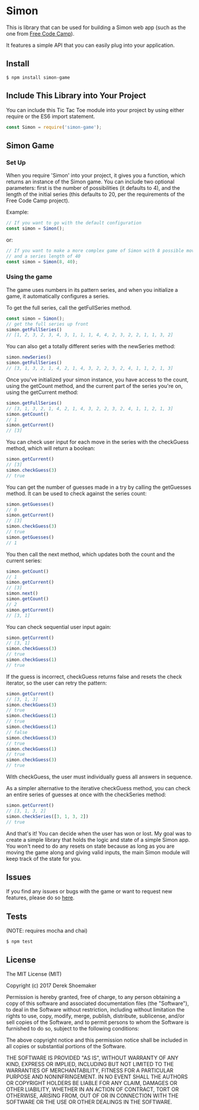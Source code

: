 # Simon

This is library that can be used for building a Simon web app (such as the one
from [Free Code Camp](https://www.freecodecamp.com/challenges/build-a-simon-game)).

It features a simple API that you can easily plug into your application.

## Install
    $ npm install simon-game

## Include This Library into Your Project
You can include this Tic Tac Toe module into your project by using either
require or the ES6 import statement.
```javascript
const Simon = require('simon-game');
```

## Simon Game

### Set Up
When you require 'Simon' into your project, it gives you a function,
which returns an instance of the Simon game. You can include two optional
parameters: first is the number of possibilities (it defaults to 4), and the
length of the initial series (this defaults to 20, per the requirements of the
Free Code Camp project).

Example:
```javascript
// If you want to go with the default configuration
const simon = Simon();
```
or:
```javascript
// If you want to make a more complex game of Simon with 8 possible moves and
// and a series length of 40
const simon = Simon(8, 40);
```

### Using the game
The game uses numbers in its pattern series, and when you initialize a game, it
automatically configures a series.

To get the full series, call the getFullSeries method.
```javascript
const simon = Simon();
// get the full series up front
simon.getFullSeries()
// [1, 2, 3, 2, 3, 4, 3, 1, 1, 1, 4, 4, 2, 3, 2, 2, 1, 1, 3, 2]
```

You can also get a totally different series with the newSeries method:

```javascript
simon.newSeries()
simon.getFullSeries()
// [3, 1, 3, 2, 1, 4, 2, 1, 4, 3, 2, 2, 3, 2, 4, 1, 1, 2, 1, 3]
```


Once you've initialized your simon instance, you have access to the count, using
the getCount method, and the current part of the series you're on, using the
getCurrent method:
```javascript
simon.getFullSeries()
// [3, 1, 3, 2, 1, 4, 2, 1, 4, 3, 2, 2, 3, 2, 4, 1, 1, 2, 1, 3]
simon.getCount()
// 1
simon.getCurrent()
// [3]
```

You can check user input for each move in the series with the checkGuess method,
which will return a boolean:
```javascript
simon.getCurrent()
// [3]
simon.checkGuess(3)
// true
```

You can get the number of guesses made in a try by calling the getGuesses method. It
can be used to check against the series count:
```javascript
simon.getGuesses()
// 0
simon.getCurrent()
// [3]
simon.checkGuess(3)
// true
simon.getGuesses()
// 1
```

You then call the next method, which updates both the count and the current
series:
```javascript
simon.getCount()
// 1
simon.getCurrent()
// [3]
simon.next()
simon.getCount()
// 2
simon.getCurrent()
// [3, 1]
```

You can check sequential user input again:
```javascript
simon.getCurrent()
// [3, 1]
simon.checkGuess(3)
// true
simon.checkGuess(1)
// true
```

If the guess is incorrect, checkGuess returns false and resets the check
iterator, so the user can retry the pattern:
```javascript
simon.getCurrent()
// [3, 1, 3]
simon.checkGuess(3)
// true
simon.checkGuess(1)
// true
simon.checkGuess(1)
// false
simon.checkGuess(3)
// true
simon.checkGuess(1)
// true
simon.checkGuess(3)
// true
```

With checkGuess, the user must individually guess all answers in sequence.

As a simpler alternative to the iterative checkGuess method, you can check an
entire series of guesses at once with the checkSeries method:
```javascript
simon.getCurrent()
// [3, 1, 3, 2]
simon.checkSeries([3, 1, 3, 2])
// true
```

And that's it! You can decide when the user has won or lost. My goal was to
create a simple library that holds the logic and state of a simple Simon app.
You won't need to do any resets on state because as long as you are moving the
game along and giving valid inputs, the main Simon module will keep track of the
state for you.

## Issues
If you find any issues or bugs with the game or want to request new features,
please do so [here](https://github.com/shoemakerdr/simon-api/issues).

## Tests
(NOTE: requires mocha and chai)

    $ npm test

## License

The MIT License (MIT)

Copyright (c) 2017 Derek Shoemaker

Permission is hereby granted, free of charge, to any person obtaining a copy of
this software and associated documentation files (the "Software"), to deal in
the Software without restriction, including without limitation the rights to
use, copy, modify, merge, publish, distribute, sublicense, and/or sell copies of
the Software, and to permit persons to whom the Software is furnished to do so,
subject to the following conditions:

The above copyright notice and this permission notice shall be included in all
copies or substantial portions of the Software.

THE SOFTWARE IS PROVIDED "AS IS", WITHOUT WARRANTY OF ANY KIND, EXPRESS OR
IMPLIED, INCLUDING BUT NOT LIMITED TO THE WARRANTIES OF MERCHANTABILITY, FITNESS
FOR A PARTICULAR PURPOSE AND NONINFRINGEMENT. IN NO EVENT SHALL THE AUTHORS OR
COPYRIGHT HOLDERS BE LIABLE FOR ANY CLAIM, DAMAGES OR OTHER LIABILITY, WHETHER
IN AN ACTION OF CONTRACT, TORT OR OTHERWISE, ARISING FROM, OUT OF OR IN
CONNECTION WITH THE SOFTWARE OR THE USE OR OTHER DEALINGS IN THE SOFTWARE.
